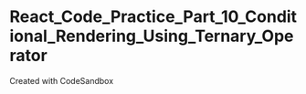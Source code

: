 # React_Code_Practice_Part_10_Conditional_Rendering_Using_Ternary_Operator
Created with CodeSandbox
